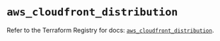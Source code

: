 # `aws_cloudfront_distribution`

Refer to the Terraform Registry for docs: [`aws_cloudfront_distribution`](https://registry.terraform.io/providers/hashicorp/aws/6.0.0/docs/resources/cloudfront_distribution).
